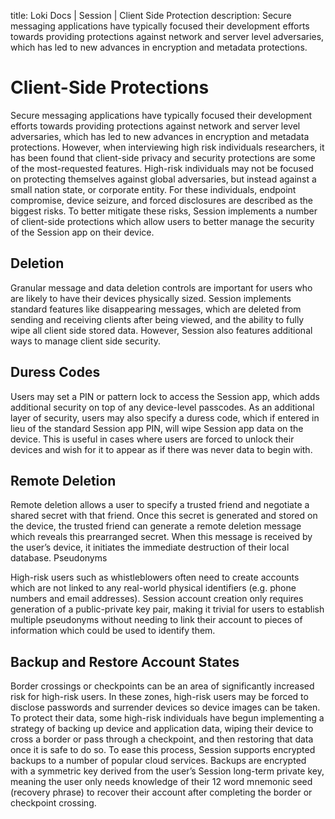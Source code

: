 title: Loki Docs | Session | Client Side Protection
description: Secure messaging applications have typically focused their development efforts towards providing  protections against network and server level adversaries, which has led to new advances in encryption and metadata protections.

# Client-Side Protections 

Secure messaging applications have typically focused their development efforts towards providing  protections against network and server level adversaries, which has led to new advances in encryption and metadata protections. However, when interviewing high risk individuals researchers, it has been found that client-side privacy and security protections are some of the most-requested features. High-risk individuals may not be focused on protecting themselves against global adversaries, but instead against a small nation state, or corporate entity. For these individuals, endpoint compromise, device seizure, and forced disclosures are described as the biggest risks. To better mitigate these risks, Session implements a number of client-side protections which allow users to better manage the security of the Session app on their device.

## Deletion

Granular message and data deletion controls are important for users who are likely to have their devices physically sized. Session implements standard features like disappearing messages, which are deleted from sending and receiving clients after being viewed, and the ability to fully wipe all client side stored data. However, Session also features additional ways to manage client side security. 

## Duress Codes 

Users may set a PIN or pattern lock to access the Session app, which adds additional security on top of any device-level passcodes. As an additional layer of security, users may also specify a duress code, which if entered in lieu of the standard Session app PIN, will wipe Session app data on the device. This is useful in cases where users are forced to unlock their devices and wish for it to appear as if there was never data to begin with. 

## Remote Deletion

Remote deletion allows a user to specify a trusted friend and negotiate a shared secret with that friend. Once this secret is generated and stored on the device, the trusted friend can generate a remote deletion message which reveals this prearranged secret. When this message is received by the user’s device, it initiates the immediate destruction of their local database.
Pseudonyms

High-risk users such as whistleblowers often need to create accounts which are not linked to any real-world physical identifiers (e.g. phone numbers and email addresses). Session account creation only requires generation of a public-private key pair, making it trivial for users to establish multiple pseudonyms without needing to link their account to pieces of information which could be used to identify them.  

## Backup and Restore Account States  

Border crossings or checkpoints can be an area of significantly increased risk for high-risk users. In these zones, high-risk users may be forced to disclose passwords and surrender devices so device images can be taken. To protect their data, some high-risk individuals have begun implementing a strategy of backing up device and application data, wiping their device to cross a border or pass through a checkpoint, and then restoring that data once it is safe to do so. To ease this process, Session supports encrypted backups to a number of popular cloud services. Backups are encrypted with a symmetric key derived from the user’s Session long-term private key, meaning the user only needs knowledge of their 12 word mnemonic seed (recovery phrase) to recover their account after completing the border or checkpoint crossing. 

